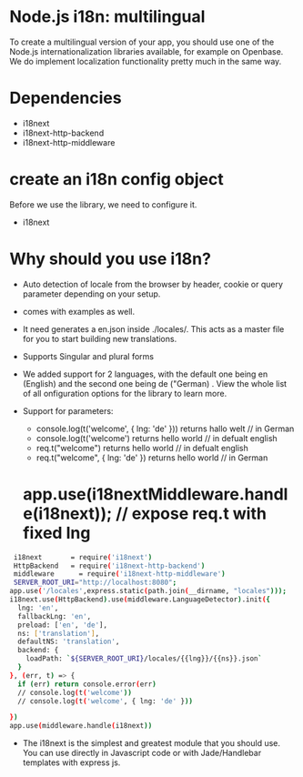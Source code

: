 # Node.js i18n: multilingual
 To create a multilingual version of your app, you should use one of the Node.js internationalization libraries available, for example on Openbase. We do implement localization functionality pretty much in the same way.

# Dependencies
- i18next
- i18next-http-backend
- i18next-http-middleware


# create an i18n config object
Before we use the library, we need to configure it.
- i18next
# Why should you use i18n?
- Auto detection of locale from the browser by header, cookie or query parameter depending on your setup.
-  comes with examples as well.
- It need generates a en.json   inside ./locales/. This acts as a master file for you to start building new translations.
- Supports Singular and plural forms

- We added support for 2 languages, with the default one being en (English) and the second one being de ("German) . View the whole list of all  onfiguration options for the library to learn more.
- Support for parameters: 
    - console.log(t('welcome', { lng: 'de' })) returns hallo welt  // in German
    - console.log(t('welcome') returns hello world    // in defualt english     
    - req.t("welcome")  returns hello world    // in defualt english
    - req.t("welcome", { lng: 'de' })  returns hello world   // in German


    # app.use(i18nextMiddleware.handle(i18next)); // expose req.t with fixed lng
```sh
 i18next       = require('i18next')
 HttpBackend   = require('i18next-http-backend')
 middleware      = require('i18next-http-middleware')
 SERVER_ROOT_URI="http://localhost:8080";
app.use('/locales',express.static(path.join(__dirname, "locales")));
i18next.use(HttpBackend).use(middleware.LanguageDetector).init({
  lng: 'en',
  fallbackLng: 'en',
  preload: ['en', 'de'],
  ns: ['translation'],
  defaultNS: 'translation',
  backend: {
    loadPath: `${SERVER_ROOT_URI}/locales/{{lng}}/{{ns}}.json`
  }
}, (err, t) => {
  if (err) return console.error(err)
  // console.log(t('welcome'))
  // console.log(t('welcome', { lng: 'de' }))

})
app.use(middleware.handle(i18next))
```
- The i18next is the simplest and greatest module that you should use. You can use directly in Javascript code or with Jade/Handlebar templates with express js.



